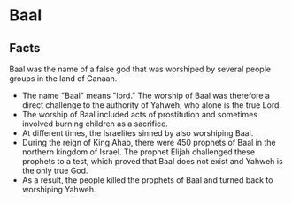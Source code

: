 # Baal

## Facts

Baal was the name of a false god that was worshiped by several people groups in the land of Canaan.

* The name "Baal" means "lord." The worship of Baal was therefore a direct challenge to the authority of Yahweh, who alone is the true Lord.
* The worship of Baal included acts of prostitution and sometimes involved burning children as a sacrifice.
* At different times, the Israelites sinned by also worshiping Baal.
* During the reign of King Ahab, there were 450 prophets of Baal in the northern kingdom of Israel. The prophet Elijah challenged these prophets to a test, which proved that Baal does not exist and Yahweh is the only true God.
* As a result, the people killed the prophets of Baal and turned back to worshiping Yahweh.